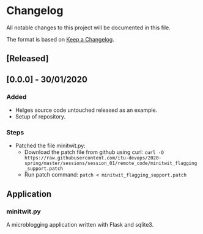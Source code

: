 # Changelog

All notable changes to this project will be documented in this file.

The format is based on [Keep a Changelog](https://keepachangelog.com/en/1.0.0/).

## [Released]

## [0.0.0] - 30/01/2020

### Added

- Helges source code untouched released as an example.
- Setup of repository.

### Steps
- Patched the file minitwit.py:
  - Download the patch file from github using curl: `curl -O https://raw.githubusercontent.com/itu-devops/2020-spring/master/sessions/session_01/remote_code/minitwit_flagging_support.patch`
  - Run patch command: `patch < minitwit_flagging_support.patch`

## Application

### minitwit.py
A microblogging application written with Flask and sqlite3.